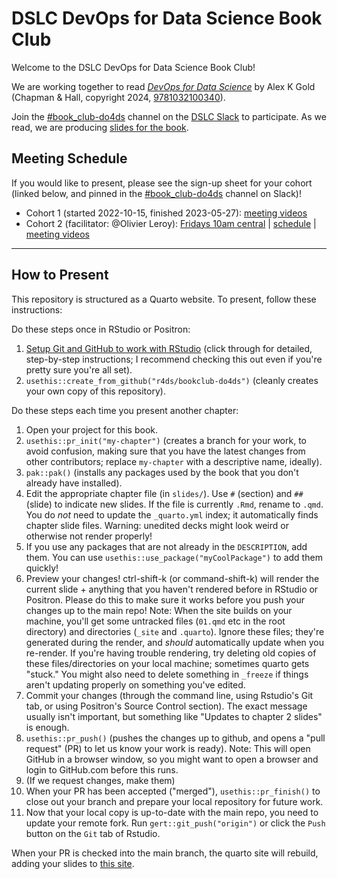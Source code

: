 # DSLC DevOps for Data Science Book Club

Welcome to the DSLC DevOps for Data Science Book Club!

We are working together to read [_DevOps for Data Science_](https://do4ds.com/) by Alex K Gold (Chapman & Hall, copyright 2024, [9781032100340](https://www.routledge.com/DevOps-for-Data-Science/Gold/p/book/9781032100340)).

Join the [#book_club-do4ds](https://dslcio.slack.com/archives/C03SMHQ0RJP) channel on the [DSLC Slack](https://dslc.io/join) to participate.
As we read, we are producing [slides for the book](https://dslc.io/do4ds).

## Meeting Schedule

If you would like to present, please see the sign-up sheet for your cohort (linked below, and pinned in the [#book_club-do4ds](https://dslcio.slack.com/archives/C03SMHQ0RJP) channel on Slack)!

- Cohort 1 (started 2022-10-15, finished 2023-05-27): [meeting videos](https://youtube.com/playlist?list=PL3x6DOfs2NGh_vdoVBZ0Tp3nOrOgY_XIZ)
- Cohort 2 (facilitator: @Olivier Leroy): [Fridays 10am central](https://dslcio.slack.com/archives/C03SMHQ0RJP/p1754224181469239) | [schedule](https://docs.google.com/spreadsheets/d/1a99WLm0v6GsSGEwmo2EJ8F6p_9TFpZ4UWRNwVKCX7RE/edit?usp=sharing) | [meeting videos](https://DSLC.video/do4ds02)

<hr>


## How to Present

This repository is structured as a Quarto website.
To present, follow these instructions:

Do these steps once in RStudio or Positron:

1. [Setup Git and GitHub to work with RStudio](https://github.com/r4ds/bookclub-setup) (click through for detailed, step-by-step instructions; I recommend checking this out even if you're pretty sure you're all set).
2. `usethis::create_from_github("r4ds/bookclub-do4ds")` (cleanly creates your own copy of this repository).

Do these steps each time you present another chapter:

1. Open your project for this book.
2. `usethis::pr_init("my-chapter")` (creates a branch for your work, to avoid confusion, making sure that you have the latest changes from other contributors; replace `my-chapter` with a descriptive name, ideally).
3. `pak::pak()` (installs any packages used by the book that you don't already have installed).
4. Edit the appropriate chapter file (in `slides/`). Use `#` (section) and `##` (slide) to indicate new slides. If the file is currently `.Rmd`, rename to `.qmd`. You do *not* need to update the `_quarto.yml` index; it automatically finds chapter slide files. Warning: unedited decks might look weird or otherwise not render properly!
5. If you use any packages that are not already in the `DESCRIPTION`, add them. You can use `usethis::use_package("myCoolPackage")` to add them quickly!
6. Preview your changes! ctrl-shift-k (or command-shift-k) will render the current slide + anything that you haven't rendered before in RStudio or Positron. Please do this to make sure it works before you push your changes up to the main repo! Note: When the site builds on your machine, you'll get some untracked files (`01.qmd` etc in the root directory) and directories (`_site` and `.quarto`). Ignore these files; they're generated during the render, and *should* automatically update when you re-render. If you're having trouble rendering, try deleting old copies of these files/directories on your local machine; sometimes quarto gets "stuck." You might also need to delete something in `_freeze` if things aren't updating properly on something you've edited.
7. Commit your changes (through the command line, using Rstudio's Git tab, or using Positron's Source Control section). The exact message usually isn't important, but something like "Updates to chapter 2 slides" is enough.
8. `usethis::pr_push()` (pushes the changes up to github, and opens a "pull request" (PR) to let us know your work is ready). Note: This will open GitHub in a browser window, so you might want to open a browser and login to GitHub.com before this runs.
9. (If we request changes, make them)
10. When your PR has been accepted ("merged"), `usethis::pr_finish()` to close out your branch and prepare your local repository for future work.
11. Now that your local copy is up-to-date with the main repo, you need to update your remote fork. Run `gert::git_push("origin")` or click the `Push` button on the `Git` tab of Rstudio.

When your PR is checked into the main branch, the quarto site will rebuild, adding your slides to [this site](https://dslc.io/do4ds).
